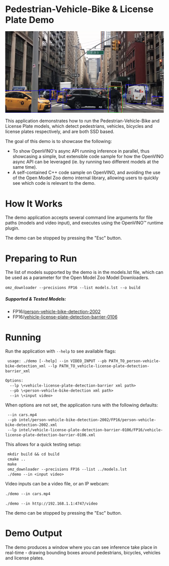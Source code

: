 # Pedestrian-Vehicle-Bike & License Plate Demo
![](demo.gif)

This application demonstrates how to run the Pedestrian-Vehicle-Bike and License Plate models, which detect pedestrians, vehicles, bicycles and license plates respectively, and are both SSD based.

The goal of this demo is to showcase the following:
 - To show OpenVINO's async API running inference in parallel, thus showcasing a simple, but extensible code sample for how the OpenVINO async API can be leveraged (ie. by running two different models at the same time).
 - A self-contained C++ code sample on OpenVINO, and avoiding the use of the Open Model Zoo demo internal library, allowing users to quickly see which code is relevant to the demo.

# How It Works
The demo application accepts several command line arguments for file paths (models and video input), and executes using the OpenVINO™ runtime plugin.

The demo can be stopped by pressing the "Esc" button.

# Preparing to Run
The list of models supported by the demo is in the models.lst file, which can be used as a parameter for the Open Model Zoo Model Downloaders.

`omz_downloader --precisions FP16 --list models.lst --o build`

##### Supported & Tested Models:
 - FP16/[person-vehicle-bike-detection-2002](https://github.com/openvinotoolkit/open_model_zoo/tree/master/models/intel/person-vehicle-bike-detection-2002)
 - FP16/[vehicle-license-plate-detection-barrier-0106](https://github.com/openvinotoolkit/open_model_zoo/tree/master/models/intel/vehicle-license-plate-detection-barrier-0106)

# Running
Run the application with `--help` to see available flags:
```
 usage: ./demo [--help] --in VIDEO_INPUT --pb PATH_TO_person-vehicle-bike-detection_xml --lp PATH_TO_vehicle-license-plate-detection-barrier_xml
```

```
Options:
  --lp \<vehicle-license-plate-detection-barrier xml path>
  --pb \<person-vehicle-bike-detection xml path>
  --in \<input video>
```

When options are not set, the application runs with the following defaults:

```
 --in cars.mp4
 --pb intel/person-vehicle-bike-detection-2002/FP16/person-vehicle-bike-detection-2002.xml
 --lp intel/vehicle-license-plate-detection-barrier-0106/FP16/vehicle-license-plate-detection-barrier-0106.xml
```

This allows for a quick testing setup:
```
 mkdir build && cd build
 cmake ..
 make
 omz_downloader --precisions FP16 --list ../models.lst
 ./demo --in <input video>
```

Video inputs can be a video file, or an IP webcam:

`./demo --in cars.mp4`

`./demo --in http://192.168.1.1:4747/video`

The demo can be stopped by pressing the "Esc" button.

# Demo Output
The demo produces a window where you can see inference take place in real-time - drawing bounding boxes around pedestrians, bicycles, vehicles and license plates.
